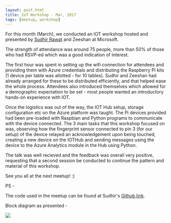 ```yaml
---
layout: post.html
title: IoT Workshop - Mar, 2017
tags: [meetup, workshop]
---
```


For this month (March), we conducted an IOT workshop hosted and presented by [Sudhir Rawat](https://twitter.com/rawatsudhir) and Zeeshan at Microsoft.

The strength of attendance was around 75 people, more than 50% of those who had RSVP-ed which was a good indication of interest.

The first hour was spent in setting up the wifi connection for attendees and providing them with Azure credentials and distributing the Raspberry Pi kits (1 device per table was allotted - for 10 tables). Sudhir and Zeeshan had already arranged for these to be distributed efficiently, and that helped ease the whole process. Attendees also introduced themselves which allowed for a demographic expectation to be set  - most people wanted an introductory hands-on experience with IOT.

Once the logistics was out of the way, the IOT Hub setup, storage configuration etc on the Azure platform was taught. The Pi devices provided had been pre-loaded with Raspbian and Python programs to communicate with the device connected. The 3 main tasks that this workshop focused on was, observing how the fingerprint sensor connected to pin 3 (for our setup) of the device relayed an acknowledgement upon being touched, creating a new device on the IOTHub and sending messages using the device to the Azure Analytics module in the Hub using Python.

The talk was well recieved and the feedback was overall very positive, requesting that a second session be conducted to continue the pattern and material of this workshop.

See you all at the next meetup! :)

PS -

The code used in the meetup can be found at Sudhir's [Github link](https://github.com/rawatsudhir/RaspberryPiPythonIoT).

Block diagram as presented -

<img src = "https://a248.e.akamai.net/secure.meetupstatic.com/photos/event/d/8/4/5/highres_459235365.jpeg"></img>

